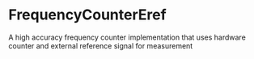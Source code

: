 # FrequencyCounterEref
 A high accuracy frequency counter implementation that uses hardware counter and external reference signal for measurement
